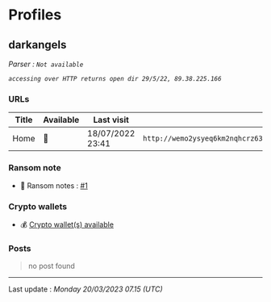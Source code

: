 # Profiles

## **darkangels**


_Parser : `Not available`_

_`accessing over HTTP returns open dir 29/5/22, 89.38.225.166`_

### URLs
| Title | Available | Last visit | fqdn | Screenshot 
|---|---|---|---|---|
| Home | 🔴 | 18/07/2022 23:41 | `http://wemo2ysyeq6km2nqhcrz63dkdhez3j25yw2nvn7xba2z4h7v7gyrfgid.onion` | ❌ | 


### Ransom note
* 📝 Ransom notes :  <a href="/ransomware_notes/darkangels/darkangels.txt" target=_blank>#1</a> 

### Crypto wallets
* 💰 <a href="/#/crypto/darkangels.md">Crypto wallet(s) available</a>


### Posts

> no post found


 --- 


Last update : _Monday 20/03/2023 07.15 (UTC)_
